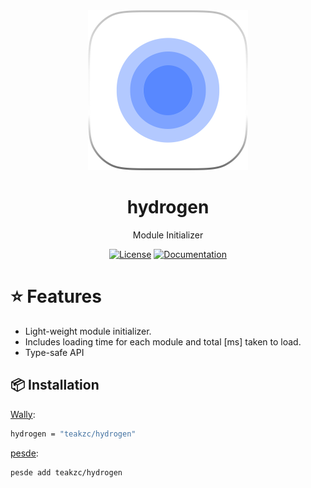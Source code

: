 <div align="center">
  <img src="./images/hydrogenicon.png" alt="Hydrogen Logo" width="256" height="256"/>

  <h1 align="center"><b>hydrogen</b></h1>
  <p align="center"></p>
  
  Module Initializer
  
  [![License](https://img.shields.io/github/license/teakzc/hydrogen?style=for-the-badge)](https://github.com/teakzc/hydrogen/blob/main/LICENSE)
  [![Documentation](https://img.shields.io/badge/Documentation-Website-blue?style=for-the-badge)](about:blank)
</div>

# ⭐ Features

- Light-weight module initializer.
- Includes loading time for each module and total [ms] taken to load.
- Type-safe API

## 📦 Installation

[Wally](https://wally.run/):
```bash
hydrogen = "teakzc/hydrogen"
```
[pesde](https://pesde.dev/):
```bash
pesde add teakzc/hydrogen
```
